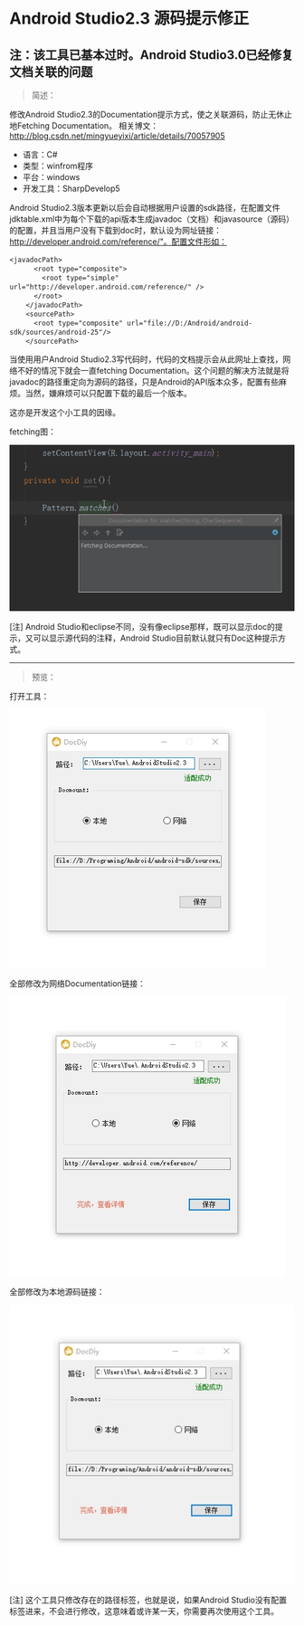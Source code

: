 # Android Studio2.3 源码提示修正

## 注：该工具已基本过时。Android Studio3.0已经修复文档关联的问题 ##

> 简述：

修改Android Studio2.3的Documentation提示方式，使之关联源码，防止无休止地Fetching Documentation。
相关博文：http://blog.csdn.net/mingyueyixi/article/details/70057905


 - 语言：C#
 - 类型：winfrom程序
 - 平台：windows
 - 开发工具：SharpDevelop5


Android Studio2.3版本更新以后会自动根据用户设置的sdk路径，在配置文件jdktable.xml中为每个下载的api版本生成javadoc（文档）和javasource（源码）的配置，并且当用户没有下载到doc时，默认设为网址链接：http://developer.android.com/reference/"。配置文件形如：


    <javadocPath>
          <root type="composite">
            <root type="simple" url="http://developer.android.com/reference/" />
          </root>
        </javadocPath>
        <sourcePath>
          <root type="composite" url="file://D:/Android/android-sdk/sources/android-25"/>
        </sourcePath>

当使用用户Android Studio2.3写代码时，代码的文档提示会从此网址上查找，网络不好的情况下就会一直fetching Documentation。这个问题的解决方法就是将javadoc的路径重定向为源码的路径，只是Android的API版本众多，配置有些麻烦。当然，嫌麻烦可以只配置下载的最后一个版本。

这亦是开发这个小工具的因缘。


fetching图：

![0](https://raw.githubusercontent.com/Mingyueyixi/DocDiy/master/preview/AndroidStudioFetching%20.png)

[注] Android Studio和eclipse不同，没有像eclipse那样，既可以显示doc的提示，又可以显示源代码的注释，Android Studio目前默认就只有Doc这种提示方式。

------

> 预览：



打开工具：

![1](https://github.com/Mingyueyixi/DocDiy/blob/master/preview/0.jpg)

全部修改为网络Documentation链接：

![2](https://github.com/Mingyueyixi/DocDiy/blob/master/preview/1.jpg)

全部修改为本地源码链接：

![3](https://github.com/Mingyueyixi/DocDiy/blob/master/preview/2.jpg)


[注] 这个工具只修改存在的路径标签，也就是说，如果Android Studio没有配置标签进来，不会进行修改，这意味着或许某一天，你需要再次使用这个工具。
